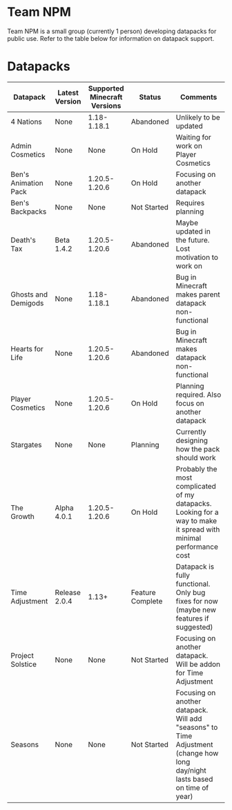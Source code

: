 # Team NPM

Team NPM is a small group (currently 1 person) developing datapacks for public use. Refer to the table below for information on datapack support.

# Datapacks

| Datapack             | Latest Version | Supported Minecraft Versions | Status           | Comments                                                                                                                    |
| -------------------- | -------------- | ---------------------------- | ---------------- | --------------------------------------------------------------------------------------------------------------------------- |
| 4 Nations            | None           | 1.18-1.18.1                  | Abandoned        | Unlikely to be updated                                                                                                      |
| Admin Cosmetics      | None           | None                         | On Hold          | Waiting for work on Player Cosmetics                                                                                        |
| Ben's Animation Pack | None           | 1.20.5-1.20.6                | On Hold          | Focusing on another datapack                                                                                                |
| Ben's Backpacks      | None           | None                         | Not Started      | Requires planning                                                                                                           |
| Death's Tax          | Beta 1.4.2     | 1.20.5-1.20.6                | Abandoned        | Maybe updated in the future. Lost motivation to work on                                                                     |
| Ghosts and Demigods  | None           | 1.18-1.18.1                  | Abandoned        | Bug in Minecraft makes parent datapack non-functional                                                                       |
| Hearts for Life      | None           | 1.20.5-1.20.6                | Abandoned        | Bug in Minecraft makes datapack non-functional                                                                              |
| Player Cosmetics     | None           | 1.20.5-1.20.6                | On Hold          | Planning required. Also focus on another datapack                                                                           |
| Stargates            | None           | None                         | Planning         | Currently designing how the pack should work                                                                                |
| The Growth           | Alpha 4.0.1    | 1.20.5-1.20.6                | On Hold          | Probably the most complicated of my datapacks. Looking for a way to make it spread with minimal performance cost            |
| Time Adjustment      | Release 2.0.4  | 1.13+                        | Feature Complete | Datapack is fully functional. Only bug fixes for now (maybe new features if suggested)                                      |
| Project Solstice     | None           | None                         | Not Started      | Focusing on another datapack. Will be addon for Time Adjustment                                                             |
| Seasons              | None           | None                         | Not Started      | Focusing on another datapack. Will add "seasons" to Time Adjustment (change how long day/night lasts based on time of year) |
